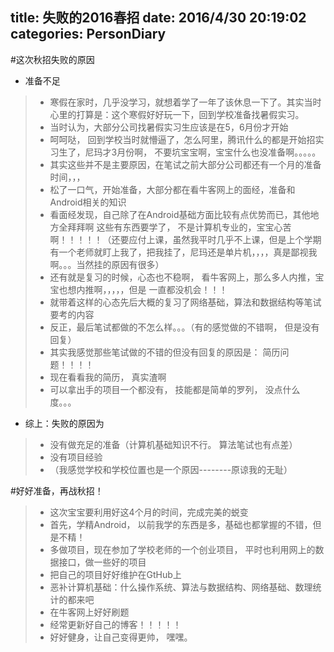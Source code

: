 title: 失败的2016春招
date: 2016/4/30 20:19:02           
categories: PersonDiary
---


#这次秋招失败的原因
- 准备不足
>- 寒假在家时，几乎没学习，就想着学了一年了该休息一下了。其实当时心里的打算是：这个寒假好好玩一下，回到学校准备找暑假实习。
>- 当时认为，大部分公司找暑假实习生应该是在5，6月份才开始
>- 呵呵哒， 回到学校当时就懵逼了，怎么阿里，腾讯什么的都是开始招实习生了，尼玛才3月份啊， 
   不要坑宝宝啊，宝宝什么也没准备啊。。。。。
>- 其实这些并不是主要原因，在笔试之前大部分公司都还有一个月的准备时间，，，
>- 松了一口气，开始准备，大部分都在看牛客网上的面经，准备和Android相关的知识
>- 看面经发现，自己除了在Android基础方面比较有点优势而已，其他地方全拜拜啊
   这些有东西要学了， 不是计算机专业的，宝宝心苦啊！！！！！（还要应付上课，虽然我平时几乎不上课，但是上个学期有一个老师就盯上我了，把我挂了，尼玛还是单片机，，，，真是鄙视我啊。。。当然挂的原因有很多）
>- 还有就是复习的时候，心态也不稳啊， 看牛客网上，那么多人内推，宝宝也想内推啊，，，，，但是         	一直都没机会！！！
>- 就带着这样的心态先后大概的复习了网络基础，算法和数据结构等笔试要考的内容
>- 反正，最后笔试都做的不怎么样。。。（有的感觉做的不错啊， 但是没有回复）
>- 其实我感觉那些笔试做的不错的但没有回复的原因是：
简历问题！！！！
>- 现在看看我的简历， 真实渣啊
>- 可以拿出手的项目一个都没有， 技能都是简单的罗列， 没点什么度。。。


- 综上：失败的原因为
>- 没有做充足的准备（计算机基础知识不行。 算法笔试也有点差）
>- 没有项目经验
>- （我感觉学校和学校位置也是一个原因--------原谅我的无耻）



#好好准备，再战秋招！
>- 这次宝宝要利用好这4个月的时间，完成完美的蜕变
>- 首先，学精Android， 以前我学的东西是多，基础也都掌握的不错，但是不精！
>- 多做项目，现在参加了学校老师的一个创业项目， 平时也利用网上的数据接口，做一些好的项目
>- 把自己的项目好好维护在GtHub上
>- 恶补计算机基础：什么操作系统、算法与数据结构、网络基础、数理统计的都来吧
>- 在牛客网上好好刷题
>- 经常更新好自己的博客！！！！！
>- 好好健身，让自己变得更帅， 嘿嘿。